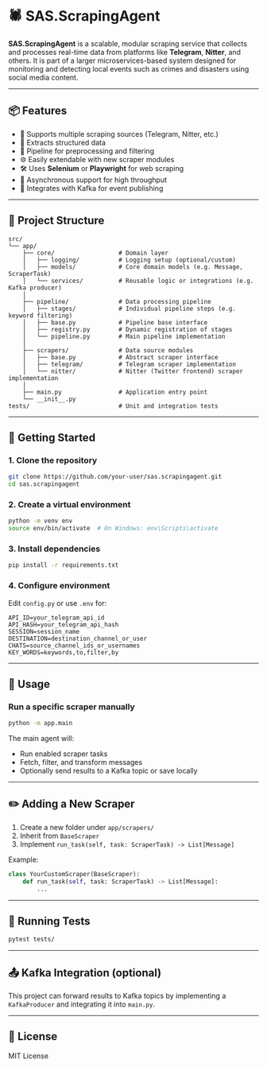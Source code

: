 # 🕷️ SAS.ScrapingAgent

**SAS.ScrapingAgent** is a scalable, modular scraping service that collects and processes real-time data from platforms like **Telegram**, **Nitter**, and others. It is part of a larger microservices-based system designed for monitoring and detecting local events such as crimes and disasters using social media content.

---

## 📦 Features

* 🔌 Supports multiple scraping sources (Telegram, Nitter, etc.)
* 📄 Extracts structured data
* 🎯 Pipeline for preprocessing and filtering
* ⚙️ Easily extendable with new scraper modules
* 🛠 Uses **Selenium** or **Playwright** for web scraping
* 🔁 Asynchronous support for high throughput
* 🔄 Integrates with Kafka for event publishing

---

## 🧱 Project Structure

```
src/
└── app/
    ├── core/                  # Domain layer
    │   ├── logging/           # Logging setup (optional/custom)
    │   ├── models/            # Core domain models (e.g. Message, ScraperTask)
    │   └── services/          # Reusable logic or integrations (e.g. Kafka producer)
    │
    ├── pipeline/              # Data processing pipeline
    │   ├── stages/            # Individual pipeline steps (e.g. keyword filtering)
    │   ├── base.py            # Pipeline base interface
    │   ├── registry.py        # Dynamic registration of stages
    │   └── pipeline.py        # Main pipeline implementation
    │
    ├── scrapers/              # Data source modules
    │   ├── base.py            # Abstract scraper interface
    │   ├── telegram/          # Telegram scraper implementation
    │   └── nitter/            # Nitter (Twitter frontend) scraper implementation
    │
    ├── main.py                # Application entry point
    └── __init__.py
tests/                         # Unit and integration tests

```

---

## 🚀 Getting Started

### 1. Clone the repository

```bash
git clone https://github.com/your-user/sas.scrapingagent.git
cd sas.scrapingagent
```

### 2. Create a virtual environment

```bash
python -m venv env
source env/bin/activate  # On Windows: env\Scripts\activate
```

### 3. Install dependencies

```bash
pip install -r requirements.txt
```

### 4. Configure environment

Edit `config.py` or use `.env` for:

```env
API_ID=your_telegram_api_id
API_HASH=your_telegram_api_hash
SESSION=session_name
DESTINATION=destination_channel_or_user
CHATS=source_channel_ids_or_usernames
KEY_WORDS=keywords,to,filter,by
```

---

## 🧪 Usage

### Run a specific scraper manually

```bash
python -m app.main
```

The main agent will:

* Run enabled scraper tasks
* Fetch, filter, and transform messages
* Optionally send results to a Kafka topic or save locally

---

## ✏️ Adding a New Scraper

1. Create a new folder under `app/scrapers/`
2. Inherit from `BaseScraper`
3. Implement `run_task(self, task: ScraperTask) -> List[Message]`

Example:

```python
class YourCustomScraper(BaseScraper):
    def run_task(self, task: ScraperTask) -> List[Message]:
        ...
```

---

## 🧪 Running Tests

```bash
pytest tests/
```

---

## 📤 Kafka Integration (optional)

This project can forward results to Kafka topics by implementing a `KafkaProducer` and integrating it into `main.py`.

---

## 📄 License

MIT License